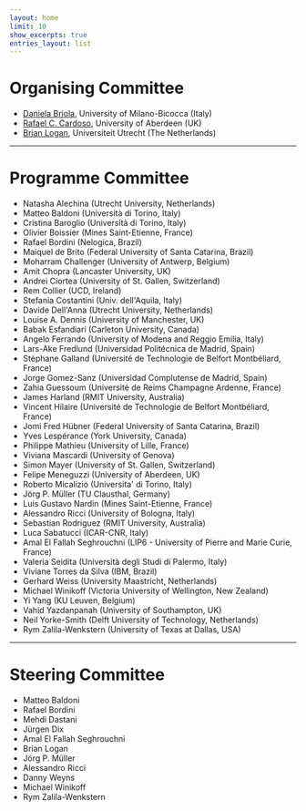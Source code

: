 ```yaml
---
layout: home
limit: 10
show_excerpts: true
entries_layout: list
---
```


# Organising Committee
- [Daniela Briola](https://en.unimib.it/daniela-briola), University of Milano-Bicocca (Italy)
- [Rafael C. Cardoso](https://rafaelcaue.github.io/), University of Aberdeen (UK)
- [Brian Logan](https://www.uu.nl/medewerkers/BSLogan), Universiteit Utrecht (The Netherlands)

***

# Programme Committee
- Natasha	Alechina (Utrecht University, Netherlands)
- Matteo Baldoni (Università di Torino, Italy)
- Cristina Baroglio (Università di Torino, Italy)
- Olivier	Boissier (Mines Saint-Etienne, France)
- Rafael Bordini (Nelogica, Brazil)
- Maiquel	de Brito (Federal University of Santa Catarina, Brazil)
- Moharram Challenger (University of Antwerp, Belgium)
- Amit Chopra (Lancaster University, UK)
- Andrei Ciortea (University of St. Gallen, Switzerland)
- Rem	Collier (UCD, Ireland)
- Stefania Costantini (Univ. dell'Aquila, Italy)
- Davide Dell'Anna (Utrecht University, Netherlands)
- Louise A. Dennis (University of Manchester, UK)
- Babak Esfandiari (Carleton University, Canada)
- Angelo Ferrando (University of Modena and Reggio Emilia, Italy)
- Lars-Ake Fredlund (Universidad Politécnica de Madrid, Spain)
- Stéphane Galland (Université de Technologie de Belfort Montbéliard, France)
- Jorge	Gomez-Sanz (Universidad Complutense de Madrid, Spain)
- Zahia Guessoum (Université de Reims Champagne Ardenne, France)
- James	Harland (RMIT University, Australia)
- Vincent	Hilaire (Université de Technologie de Belfort Montbéliard, France)
- Jomi Fred Hübner (Federal University of Santa Catarina, Brazil)
- Yves Lespérance (York University, Canada)
- Philippe Mathieu (University of Lille, France)
- Viviana Mascardi (University of Genova)
- Simon Mayer (University of St. Gallen, Switzerland)
- Felipe Meneguzzi (University of Aberdeen, UK)
- Roberto Micalizio (Universita' di Torino, Italy)
- Jörg P.	Müller (TU Clausthal, Germany)
- Luis Gustavo Nardin (Mines Saint-Etienne, France)
- Alessandro Ricci (University of Bologna, Italy)
- Sebastian	Rodriguez (RMIT University, Australia)
- Luca Sabatucci (ICAR-CNR, Italy)
- Amal El Fallah Seghrouchni (LIP6 - University of Pierre and Marie Curie, France)
- Valeria	Seidita (Università degli Studi di Palermo, Italy)
- Viviane	Torres da Silva (IBM, Brazil)
- Gerhard	Weiss (University Maastricht, Netherlands)
- Michael	Winikoff (Victoria University of Wellington, New Zealand)
- Yi Yang (KU Leuven, Belgium)
- Vahid	Yazdanpanah (University of Southampton, UK)
- Neil Yorke-Smith (Delft University of Technology, Netherlands)
- Rym Zalila-Wenkstern (University of Texas at Dallas, USA)

***

# Steering Committee
- Matteo Baldoni
- Rafael Bordini
- Mehdi Dastani
- Jürgen Dix
- Amal El Fallah Seghrouchni
- Brian Logan
- Jörg P. Müller
- Alessandro Ricci
- Danny Weyns
- Michael Winikoff
- Rym Zalila-Wenkstern
